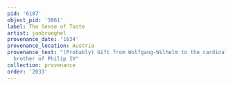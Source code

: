 ```yaml
---
pid: '6187'
object_pid: '3861'
label: The Sense of Taste
artist: janbrueghel
provenance_date: '1634'
provenance_location: Austria
provenance_text: "(Probably) Gift from Wolfgang-Wilhelm to the cardinal-infante Ferdinand,
  brother of Philip IV"
collection: provenance
order: '2033'
---
```

